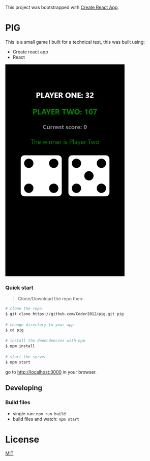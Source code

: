 This project was bootstrapped with [Create React App](https://github.com/facebook/create-react-app).

# PIG

This is a small game I built for a technical test, this was built using:

* Create react app
* React

![alt text](https://github.com/Coder2012/pig/blob/master/screenshots/mobile.png "PIG screenshot")

### Quick start

> Clone/Download the repo then:

```bash
# clone the repo
$ git clone https://github.com/Coder2012/pig.git pig

# change directory to your app
$ cd pig

# install the dependencies with npm
$ npm install

# start the server
$ npm start
```

go to [http://localhost:3000](http://localhost:3000) in your browser.

## Developing

### Build files

* single run: `npm run build`
* build files and watch: `npm start`

# License

[MIT](/LICENSE)
